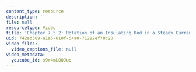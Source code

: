 ```yaml
---
content_type: resource
description: ''
file: null
resourcetype: Video
title: 'Chapter 7.5.2: Rotation of an Insulating Rod in a Steady Current (demo only)'
uid: 742ad389-a1a5-610f-64a0-71292ef78c20
video_files:
  video_captions_file: null
video_metadata:
  youtube_id: s9r4mLOQJuo
---
```

